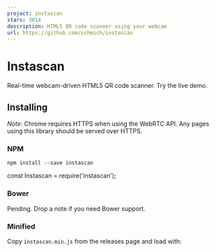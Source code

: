 ```yaml
---
project: instascan
stars: 3014
description: HTML5 QR code scanner using your webcam
url: https://github.com/schmich/instascan
---
```


Instascan
=========

Real-time webcam-driven HTML5 QR code scanner. Try the live demo.

Installing
----------

_Note:_ Chrome requires HTTPS when using the WebRTC API. Any pages using this library should be served over HTTPS.

### NPM

`npm install --save instascan`

const Instascan \= require('instascan');

### Bower

Pending. Drop a note if you need Bower support.

### Minified

Copy `instascan.min.js` from the releases page and load with:

<script type\="text/javascript" src\="instascan.min.js"\></script\>

Example
-------

<!DOCTYPE html\>
<html\>
  <head\>
    <title\>Instascan</title\>
    <script type\="text/javascript" src\="instascan.min.js"\></script\>
  </head\>
  <body\>
    <video id\="preview"\></video\>
    <script type\="text/javascript"\>
      let scanner \= new Instascan.Scanner({ video: document.getElementById('preview') });
      scanner.addListener('scan', function (content) {
        console.log(content);
      });
      Instascan.Camera.getCameras().then(function (cameras) {
        if (cameras.length \> 0) {
          scanner.start(cameras\[0\]);
        } else {
          console.error('No cameras found.');
        }
      }).catch(function (e) {
        console.error(e);
      });
    </script\>
  </body\>
</html\>

API
---

### let scanner = new Instascan.Scanner(opts)

Create a new scanner with options:

let opts \= {
  // Whether to scan continuously for QR codes. If false, use scanner.scan() to manually scan.
  // If true, the scanner emits the "scan" event when a QR code is scanned. Default true.
  continuous: true,
  
  // The HTML element to use for the camera's video preview. Must be a <video> element.
  // When the camera is active, this element will have the "active" CSS class, otherwise,
  // it will have the "inactive" class. By default, an invisible element will be created to
  // host the video.
  video: document.getElementById('preview'),
  
  // Whether to horizontally mirror the video preview. This is helpful when trying to
  // scan a QR code with a user-facing camera. Default true.
  mirror: true,
  
  // Whether to include the scanned image data as part of the scan result. See the "scan" event
  // for image format details. Default false.
  captureImage: false,
  
  // Only applies to continuous mode. Whether to actively scan when the tab is not active.
  // When false, this reduces CPU usage when the tab is not active. Default true.
  backgroundScan: true,
  
  // Only applies to continuous mode. The period, in milliseconds, before the same QR code
  // will be recognized in succession. Default 5000 (5 seconds).
  refractoryPeriod: 5000,
  
  // Only applies to continuous mode. The period, in rendered frames, between scans. A lower scan period
  // increases CPU usage but makes scan response faster. Default 1 (i.e. analyze every frame).
  scanPeriod: 1
};

### scanner.start(camera)

-   Activate `camera` and start scanning using it as the source. Returns promise.
-   This must be called in order to use `scanner.scan` or receive `scan` events.
-   `camera`: Instance of `Instascan.Camera` from `Instascan.Camera.getCameras`.
-   `.then(function () { ... })`: called when camera is active and scanning has started.
-   `.catch(function (err) { ... })`
    -   Called when an error occurs trying to initialize the camera for scanning.
    -   `err`: An `Instascan.MediaError` in the case of a known `getUserMedia` failure (see error types).

### scanner.stop()

-   Stop scanning and deactivate the camera. Returns promise.
-   `.then(function () { ... })`: called when camera and scanning have stopped.

### let result = scanner.scan()

-   Scan video immediately for a QR code.
-   QR codes recognized with this method are not emitted via the `scan` event.
-   If no QR code is detected, `result` is `null`.
-   `result.content`: Scanned content decoded from the QR code.
-   `result.image`: Undefined if `scanner.captureImage` is `false`, otherwise, see the `scan` event for format.

### scanner.addListener('scan', callback)

-   Emitted when a QR code is scanned using the camera in continuous mode (see `scanner.continuous`).
-   `callback`: `function (content, image)`
    -   `content`: Scanned content decoded from the QR code.
    -   `image`: `null` if `scanner.captureImage` is `false`, otherwise, a base64-encoded WebP\-compressed data URI of the camera frame used to decode the QR code.

### scanner.addListener('active', callback)

-   Emitted when the scanner becomes active as the result of `scanner.start` or the tab gaining focus.
-   If `opts.video` element was specified, it will have the `active` CSS class.
-   `callback`: `function ()`

### scanner.addListener('inactive', callback)

-   Emitted when the scanner becomes inactive as the result of `scanner.stop` or the tab losing focus.
-   If `opts.video` element was specified, it will have the `inactive` CSS class.
-   `callback`: `function ()`

### Instascan.Camera.getCameras()

-   Enumerate available video devices. Returns promise.
-   `.then(function (cameras) { ... })`
    -   Called when cameras are available.
    -   `cameras`: Array of `Instascan.Camera` instances available for use.
-   `.catch(function (err) { ... })`
    -   Called when an error occurs while getting cameras.
    -   `err`: An `Instascan.MediaError` in the case of a known `getUserMedia` failure (see error types).

### camera.id

-   Unique camera ID provided by the browser.
-   These IDs are stable and can be persisted across instances of your application (e.g. in localStorage).

### camera.name

-   Camera name, including manufacturer and model
-   e.g. "Microsoft LifeCam HD-3000".

Compatibility
-------------

Instascan works on non-iOS platforms in any browser that supports the WebRTC/getUserMedia API, which currently includes Chome, Firefox, Opera, and Edge. IE and Safari are not supported.

Instascan does not work on iOS since Apple does not yet support WebRTC in WebKit _and_ forces other browser vendors (Chrome, Firefox, Opera) to use their implementation of WebKit. Apple is actively working on WebRTC support in WebKit.

Performance
-----------

Many factors affect how quickly and reliably Instascan can detect QR codes.

If you control creation of the QR code, consider the following:

-   A larger physical code is better. A 2" square code is better than a 1" square code.
-   Flat, smooth, matte surfaces are better than curved, rough, glossy surfaces.
-   Include a sufficient quiet zone, the white border surrounding QR code. The quiet zone should be at least four times the width of an individual element in your QR code.
-   A simpler code is better. You can use this QR code generator to see how your input affects complexity.
-   For the same length, numeric content is simpler than ASCII content, which is simpler than Unicode content.
-   Shorter content is simpler. If you're encoding a URL, consider using a shortener such as goo.gl or bit.ly.

When scanning, consider the following:

-   QR code orientation doesn't matter.
-   Higher resolution video is better, but is more CPU intensive.
-   Direct, orthogonal scanning is better than scanning at an angle.
-   Blurry video greatly reduces scanner performance.
-   Auto-focus can cause lags in detection as the camera adjusts focus. Consider disabling it or using a fixed-focus camera with the subject positioned at the focal point.
-   Exposure adjustment on cameras can cause lags in detection. Consider disabling it or having a fixed white backdrop.

Example Setup
-------------

-   Purpose: To scan QR code stickers on paper cards and plastic bags.
-   Camera: Microsoft LifeCam HD-3000, 720p, fixed focus, around $30 USD.
-   Small support to ensure camera is focused on subject.
-   White paper backdrop to mitigate exposure adjustment.

Credits
-------

Powered by the Emscripten JavaScript build of the C++ port of the ZXing Java library.

License
-------

Copyright © 2016 Chris Schmich  
MIT License. See LICENSE for details.
